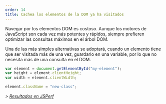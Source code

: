 ```yaml
---
order: 14
title: Cachea los elementos de la DOM ya ha visitados
---
```


Navegar por los elementos DOM es costoso. Aunque los motores de JavaScript son cada vez más potentes y rápidos, siempre prefieren optimizar las consultas máximos en el árbol DOM.

Una de las más simples alternativas se adoptará, cuando un elemento tiene que ser visitada más de una vez, guardarlo en una variable, por lo que no necesita más de una consulta en el DOM.

```js
var element = document.getElementById("my-element");
var height = element.clientHeight;
var width = element.clientWidth;

element.className = "new-class";
```

*> [Resultados en JSPerf](http://jsperf.com/browser-diet-dom-manipulation)*
